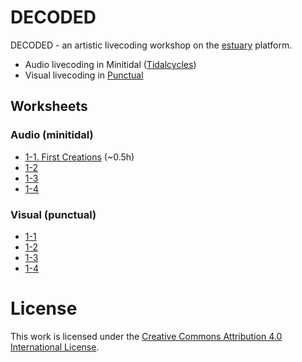 # DECODED

DECODED - an artistic livecoding workshop on the [estuary](https://estuary.mcmaster.ca) platform. 

 - Audio livecoding in Minitidal ([Tidalcycles](https://tidalcycles.org/))
 - Visual livecoding in [Punctual](https://github.com/dktr0/Punctual)

## Worksheets

### Audio (minitidal)

 - [1-1. First Creations](https://decoded.grbt.com.au/#/minitidal/1-1.md) (~0.5h)
 - [1-2](./minitidal/1-2.md)
 - [1-3](./minitidal/1-3.md)
 - [1-4](./minitidal/1-4.md)

### Visual (punctual)

 - [1-1](https://github.com/cleary/decoded-livecode-workshop/blob/main/punctual/1-1.md)
 - [1-2](https://github.com/cleary/decoded-livecode-workshop/blob/main/punctual/1-2.md)
 - [1-3](https://github.com/cleary/decoded-livecode-workshop/blob/main/punctual/1-3.md)
 - [1-4](https://github.com/cleary/decoded-livecode-workshop/blob/main/punctual/1-4.md)

# License

This work is licensed under the [Creative Commons Attribution 4.0 International License](http://creativecommons.org/licenses/by/4.0/). 
